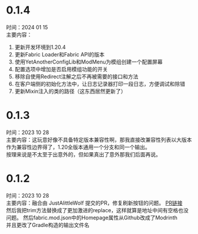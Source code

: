 # 0.1.4
时间：2024 01 15  
主要内容：  
1. 更新开发环境到1.20.4
2. 更新Fabric Loader和Fabric API的版本
3. 使用YetAnotherConfigLib和ModMenu为模组创建一个配置屏幕
4. 配置选项中增加是否启用模组功能的开关
5. 移除自使用Redirect注解之后不再被需要的接口和方法
6. 在客户端侧的初始化方法中，让日志记录器打印一段日志，方便调试和除错
7. 更新Mixin注入的类的路径（这东西居然更新了）

# 0.1.3
时间：2023 10 28  
主要内容：这玩意好像不具备特定版本兼容性啊，那我直接改兼容性列表以大版本作为兼容性边界得了，1.20全版本通用一个分支和同一个输出。  
按理来说是不太至于出意外的，但如果真出了意外那我们后面再说。

# 0.1.2
时间：2023 10 28  
主要内容：融合由 JustAlittleWolf 提交的PR，修复刷新按钮的问题。
[PR链接](https://github.com/TheWhiteDog9487/ServerAddressSpaceFix/pull/1)  
然后我把trim方法替换成了更加激进的replace，这样就算是地址中间有空格也没问题。
然后fabric.mod.json中的Homepage属性从Github改成了Modrinth  
并且更改了Gradle构造的输出文件名
